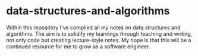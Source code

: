 # data-structures-and-algorithms

Within this repository I've complied all my notes on data structures and algorithms. The aim is to solidify my learnings through teaching and writing, not only code but creating lecture-style notes. My hope is that this will be a continued resource for me to grow as a software engineer. 
